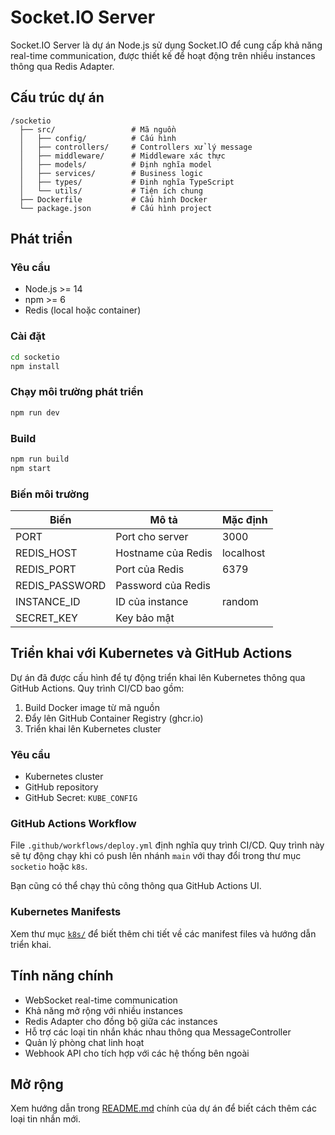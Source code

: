 # Socket.IO Server

Socket.IO Server là dự án Node.js sử dụng Socket.IO để cung cấp khả năng real-time communication, được thiết kế để hoạt động trên nhiều instances thông qua Redis Adapter.

## Cấu trúc dự án

```
/socketio
  ├── src/                 # Mã nguồn
  │   ├── config/          # Cấu hình
  │   ├── controllers/     # Controllers xử lý message
  │   ├── middleware/      # Middleware xác thực
  │   ├── models/          # Định nghĩa model
  │   ├── services/        # Business logic
  │   ├── types/           # Định nghĩa TypeScript
  │   └── utils/           # Tiện ích chung
  ├── Dockerfile           # Cấu hình Docker
  └── package.json         # Cấu hình project
```

## Phát triển

### Yêu cầu

- Node.js >= 14
- npm >= 6
- Redis (local hoặc container)

### Cài đặt

```bash
cd socketio
npm install
```

### Chạy môi trường phát triển

```bash
npm run dev
```

### Build

```bash
npm run build
npm start
```

### Biến môi trường

| Biến | Mô tả | Mặc định |
|------|-------|----------|
| PORT | Port cho server | 3000 |
| REDIS_HOST | Hostname của Redis | localhost |
| REDIS_PORT | Port của Redis | 6379 |
| REDIS_PASSWORD | Password của Redis | |
| INSTANCE_ID | ID của instance | random |
| SECRET_KEY | Key bảo mật | |

## Triển khai với Kubernetes và GitHub Actions

Dự án đã được cấu hình để tự động triển khai lên Kubernetes thông qua GitHub Actions. Quy trình CI/CD bao gồm:

1. Build Docker image từ mã nguồn
2. Đẩy lên GitHub Container Registry (ghcr.io)
3. Triển khai lên Kubernetes cluster

### Yêu cầu

- Kubernetes cluster
- GitHub repository
- GitHub Secret: `KUBE_CONFIG`

### GitHub Actions Workflow

File `.github/workflows/deploy.yml` định nghĩa quy trình CI/CD. Quy trình này sẽ tự động chạy khi có push lên nhánh `main` với thay đổi trong thư mục `socketio` hoặc `k8s`.

Bạn cũng có thể chạy thủ công thông qua GitHub Actions UI.

### Kubernetes Manifests

Xem thư mục [`k8s/`](../k8s/) để biết thêm chi tiết về các manifest files và hướng dẫn triển khai.

## Tính năng chính

- WebSocket real-time communication
- Khả năng mở rộng với nhiều instances
- Redis Adapter cho đồng bộ giữa các instances
- Hỗ trợ các loại tin nhắn khác nhau thông qua MessageController
- Quản lý phòng chat linh hoạt
- Webhook API cho tích hợp với các hệ thống bên ngoài

## Mở rộng

Xem hướng dẫn trong [README.md](../README.md) chính của dự án để biết cách thêm các loại tin nhắn mới. 